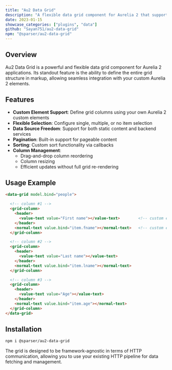 ```yaml
---
title: "Au2 Data Grid"
description: "A flexible data grid component for Aurelia 2 that supports custom elements, pagination, sorting, and column management."
date: 2023-01-15
showcase_categories: ["plugins", "data"]
github: "Sayan751/au2-data-grid"
npm: "@sparser/au2-data-grid"
---
```


## Overview

Au2 Data Grid is a powerful and flexible data grid component for Aurelia 2 applications. Its standout feature is the ability to define the entire grid structure in markup, allowing seamless integration with your custom Aurelia 2 elements.

## Features

- **Custom Element Support**: Define grid columns using your own Aurelia 2 custom elements
- **Flexible Selection**: Configure single, multiple, or no item selection
- **Data Source Freedom**: Support for both static content and backend services
- **Pagination**: Built-in support for pageable content
- **Sorting**: Custom sort functionality via callbacks
- **Column Management**: 
  - Drag-and-drop column reordering
  - Column resizing
  - Efficient updates without full grid re-rendering

## Usage Example
```html
<data-grid model.bind="people">

  <!-- column #1 -->
  <grid-column>
    <header>
      <value-text value="First name"></value-text>        <!-- custom element -->
    </header>
    <normal-text value.bind="item.fname"></normal-text>   <!-- custom element -->
  </grid-column>

  <!-- column #2 -->
  <grid-column>
    <header>
      <value-text value="Last name"></value-text>
    </header>
    <normal-text value.bind="item.lname"></normal-text>
  </grid-column>

  <!-- column #3 -->
  <grid-column>
    <header>
      <value-text value="Age"></value-text>
    </header>
    <normal-text value.bind="item.age"></normal-text>
  </grid-column>
</data-grid>
```

## Installation 

```bash
npm i @sparser/au2-data-grid
```


The grid is designed to be framework-agnostic in terms of HTTP communication, allowing you to use your existing HTTP pipeline for data fetching and management.